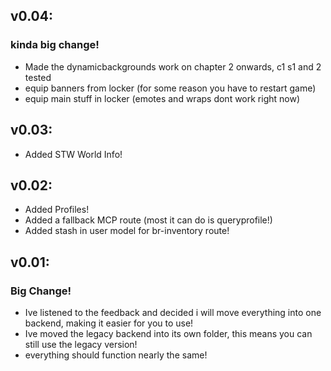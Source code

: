 ## v0.04:
### kinda big change!
- Made the dynamicbackgrounds work on chapter 2 onwards, c1 s1 and 2 tested
- equip banners from locker (for some reason you have to restart game)
- equip main stuff in locker (emotes and wraps dont work right now)

## v0.03:
- Added STW World Info!

## v0.02:
- Added Profiles!
- Added a fallback MCP route (most it can do is queryprofile!)
- Added stash in user model for br-inventory route!

## v0.01:
### Big Change!
- Ive listened to the feedback and decided i will move everything into one backend, making it easier for you to use!
- Ive moved the legacy backend into its own folder, this means you can still use the legacy version!
- everything should function nearly the same!